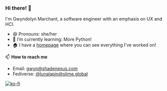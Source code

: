 ### Hi there! 👋
I'm Gwyndolyn Marchant, a software engineer with an emphasis on UX and HCI.
- 😄 Pronouns: she/her
- 🌱 I’m currently learning: More Python!
- 🏠 I have a [homepage](https://shadenexus.com) where you can see everything I've worked on!

📫 **How to reach me**
- Email: gwyn@shadenexus.com
- Fediverse: [@lunalapin@slime.global](https://slime.global/@lunalapin)

[![ko-fi](https://ko-fi.com/img/githubbutton_sm.svg)](https://ko-fi.com/P5P2YLNE)
